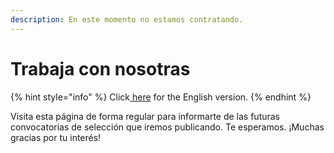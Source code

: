 ```yaml
---
description: En este momento no estamos contratando.
---
```


# Trabaja con nosotras



{% hint style="info" %}
Click[ here](https://jobs.kaleide.org/work-with-us/jobs) for the English version.
{% endhint %}

Visita esta página de forma regular para informarte de las futuras convocatorias de selección que iremos publicando. Te esperamos. ¡Muchas gracias por tu interés!



